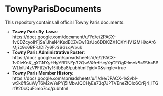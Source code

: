 <h1>TownyParisDocuments</h1>
<p>
This repository contains all official Towny Paris documents.
</p>

<ul>
    <li><b>Towny Paris By-Laws</b>: https://docs.google.com/document/u/1/d/e/2PACX-1vQDZcyoIhFjSa1JheN4KsdECZvEw1BaUo6DDKIZX1OXYHV12MH9oAr6Mj2z9c6BFRJDl7y6Pv3SGsqV/pub</li>
    <li><b>Towny Paris Administrative Roster</b>: https://docs.google.com/spreadsheets/d/e/2PACX-1vQIzKnK_gXCNXyHdyYBDNYp32QwVXfrdHeyYqCFOgRdmok5a9ShaB6WLIxlU4zVPFtl2y1y16itbEa8/pubhtml?gid=0&single=true</li>
    <li><b>Towny Paris Member History</b>: https://docs.google.com/spreadsheets/u/1/d/e/2PACX-1vSvbl-wSk6fISuWyT6M2wYePYj5lMbvJQCHyEe73q7JPTVEneZfOIc6CrPj4_ITGrfK20cQuFomo7cc/pubhtml</li>
</ul>